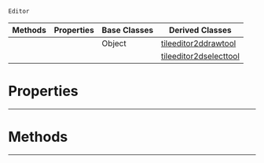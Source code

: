  `Editor`

|Methods|Properties|Base Classes|Derived Classes|
|---|---|---|---|
| | |Object|[tileeditor2ddrawtool](https://github.com/ArendDanielek/ZeroDocsTest/blob/master/code_reference/class_reference/tileeditor2ddrawtool.markdown)|
| | | |[tileeditor2dselecttool](https://github.com/ArendDanielek/ZeroDocsTest/blob/master/code_reference/class_reference/tileeditor2dselecttool.markdown)|


 #  Properties


---  
 #  Methods


---  
 
  
  
  
  
  
  
  

 